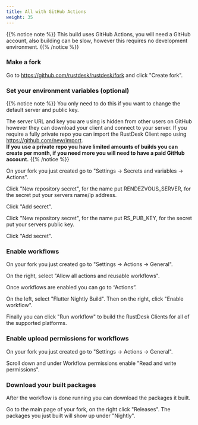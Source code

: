 ```yaml
---
title: All with GitHub Actions
weight: 35
---
```


{{% notice note %}}
This build uses GitHub Actions, you will need a GitHub account, also building can be slow, however this requires no development environment.
{{% /notice %}}

### Make a fork

Go to https://github.com/rustdesk/rustdesk/fork and click "Create fork".

### Set your environment variables (optional)

{{% notice note %}}
You only need to do this if you want to change the default server and public key.

The server URL and key you are using is hidden from other users on GitHub however they can download your client and connect to your server. If you require a fully private repo you can import the RustDesk Client repo using https://github.com/new/import. <br>
**If you use a private repo you have limited amounts of builds you can create per month, if you need more you will need to have a paid GitHub account.**
{{% /notice %}}

On your fork you just created go to "Settings → Secrets and variables → Actions".

Click "New repository secret", for the name put RENDEZVOUS_SERVER, for the secret put your servers name/ip address.

Click "Add secret".

Click "New repository secret", for the name put RS_PUB_KEY, for the secret put your servers public key.

Click "Add secret".

### Enable workflows

On your fork you just created go to "Settings → Actions → General".

On the right, select "Allow all actions and reusable workflows".

Once workflows are enabled you can go to “Actions”.

On the left, select "Flutter Nightly Build". Then on the right, click "Enable workflow".

Finally you can click "Run workflow" to build the RustDesk Clients for all of the supported platforms.

### Enable upload permissions for workflows

On your fork you just created go to "Settings → Actions → General".

Scroll down and under Workflow permissions enable "Read and write permissions".

### Download your built packages

After the workflow is done running you can download the packages it built.

Go to the main page of your fork, on the right click "Releases". The packages you just built will show up under "Nightly".
